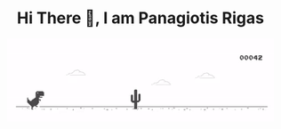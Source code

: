<h1 align="center"><b>Hi There 👋, I am Panagiotis Rigas</b></h1>
<p align="center"><img src="dino.gif"  /></p>
